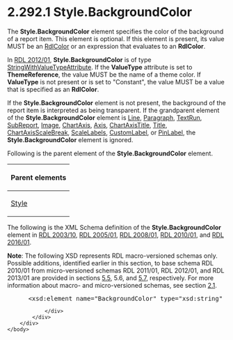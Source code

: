 <html dir="LTR" xmlns:mshelp="http://msdn.microsoft.com/mshelp" xmlns:ddue="http://ddue.schemas.microsoft.com/authoring/2003/5" xmlns:xlink="http://www.w3.org/1999/xlink" xmlns:tool="http://www.microsoft.com/tooltip">
    <head>
        <meta http-equiv="Content-Type" content="text/html; CHARSET=utf-8"></meta>
        <meta name="save" content="history"></meta>
        <title>2.292.1 Style.BackgroundColor</title>
        <xml>
            <mshelp:toctitle title="2.292.1 Style.BackgroundColor"></mshelp:toctitle>
            <mshelp:rltitle title="[MS-RDL]: Style.BackgroundColor"></mshelp:rltitle>
            <mshelp:keyword index="A" term="83b607b8-b34e-4119-a26c-81e7c11e26c2"></mshelp:keyword>
            <mshelp:attr name="DCSext.ContentType" value="open specification"></mshelp:attr>
            <mshelp:attr name="AssetID" value="83b607b8-b34e-4119-a26c-81e7c11e26c2"></mshelp:attr>
            <mshelp:attr name="TopicType" value="kbRef"></mshelp:attr>
            <mshelp:attr name="DCSext.Title" value="[MS-RDL]: Style.BackgroundColor" />
        </xml>
    </head>
    <body>
        <div id="header">
            <h1 class="heading">2.292.1 Style.BackgroundColor</h1>
        </div>
        <div id="mainSection">
            <div id="mainBody">
                <div id="allHistory" class="saveHistory"></div>
                <div id="sectionSection0" class="section" name="collapseableSection">
                    

<p>The <b>Style.BackgroundColor</b> element specifies the color
of the background of a report item. This element is optional. If this element
is present, its value MUST be an <a href="b302c6a5-6023-42b1-95ed-bafcdc4b5714.md">RdlColor</a> or an expression
that evaluates to an <b>RdlColor</b>.</p>

<p>In <a href="f165fb82-3c5a-4369-961c-128de233638c.md">RDL 2012/01</a>,
<b>Style.BackgroundColor</b> is of type <a href="6f331cb4-87a7-419d-bb8d-6e5142cb06a0.md">StringWithValueTypeAttribute</a>.
If the <b>ValueType</b> attribute is set to <b>ThemeReference</b>, the value
MUST be the name of a theme color. If <b>ValueType</b> is not present or is set
to &quot;Constant&quot;, the value MUST be a value that is specified as an <b>RdlColor</b>.</p>

<p>If the <b>Style.BackgroundColor</b> element is not present,
the background of the report item is interpreted as being transparent. If the
grandparent element of the <b>Style.BackgroundColor</b> element is <a href="58c7b460-38b6-4039-afae-82c27404e241.md">Line</a>, <a href="c813d832-e92f-40e9-aadf-77ec1845efbb.md">Paragraph</a>, <a href="90623d67-443b-4480-9869-e03277a6223a.md">TextRun</a>, <a href="04d4d6d6-e103-48fc-b4f7-bf5b4a7e56e5.md">SubReport</a>, <a href="63e1e5ab-7c49-4f62-8dbd-62d85de2b153.md">Image</a>, <a href="0c19f1cb-ef68-4c28-a2d0-8601b7fd0f32.md">ChartAxis</a>, <a href="2bfb943e-7cfe-41c1-baa4-5739a99a341b.md">Axis</a>, <a href="8fde02ea-8499-4f99-a339-840397fd79fc.md">ChartAxisTitle</a>, <a href="ad26c51e-d1ae-4ab1-9324-7bec1efc2ada.md">Title</a>, <a href="2933ab6c-fef1-4e72-8f2f-fae83e9e3bb8.md">ChartAxisScaleBreak</a>, <a href="7e678f86-f918-4069-822a-f1324ab0b043.md">ScaleLabels</a>, <a href="519139e8-6188-4286-b148-dfd76a0a6be4.md">CustomLabel</a>, or <a href="8a95fbbe-67d8-418f-8b2c-dc7fb18fdf6b.md">PinLabel</a>, the <b>Style.BackgroundColor</b>
element is ignored.</p>

<p>Following is the parent element of the <b>Style.BackgroundColor</b>
element.</p>

<table>
 <thead>
  <tr>
   <th>
   <p>Parent elements</p>
   </th>
  </tr>
 </thead>
 <tr>
  <td>
  <p><a href="ea446209-9c6a-46ce-b472-fae8b8350b37.md">Style</a></p>
  </td>
 </tr>
</table>

<p>The following is the XML Schema definition of the <b>Style.BackgroundColor</b>
element in <a href="a7e2ad00-07c8-4f6d-80ab-3ad55df7b233.md">RDL 2003/10</a>,
<a href="3ebe2912-4958-4832-b391-cad1f5e13338.md">RDL 2005/01</a>, <a href="1e855f94-4617-47e4-b89e-0856c6cb420f.md">RDL 2008/01</a>, <a href="3428e690-a348-4ec7-8a6a-8efb42d2cdee.md">RDL 2010/01</a>, and <a href="52ce3983-2bfc-4e72-9359-42aaf5fe4509.md">RDL 2016/01</a>.</p>

<p><b>Note</b>: The following XSD represents RDL
macro-versioned schemas only. Possible additions, identified earlier in this
section, to base schema RDL 2010/01 from micro-versioned schemas RDL 2011/01,
RDL 2012/01, and RDL 2013/01 are provided in sections <a href="bf2bab1a-b608-4bcc-b718-1cc1baa9579c.md">5.5</a>, 5.6, and <a href="c5c219b8-4b13-4c49-9c86-6a07aab39823.md">5.7</a>, respectively. For
more information about macro- and micro-versioned schemas, see section <a href="ae14822f-9553-45f1-bacc-c0a1cbb484fb.md">2.1</a>.</p>

<dl>
<dd>
<div><pre> &lt;xsd:element name=&quot;BackgroundColor&quot; type=&quot;xsd:string&quot; minOccurs=&quot;0&quot; /&gt;
</pre></div>
</dd></dl>


                </div>
            </div>
        </div>
    </body>
</html>